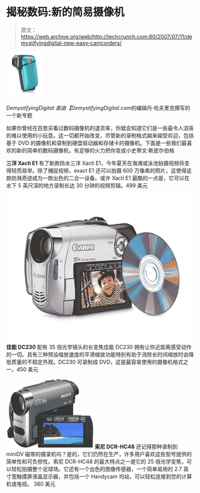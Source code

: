 # 揭秘数码:新的简易摄像机

> 原文：<https://web.archive.org/web/http://techcrunch.com:80/2007/07/11/demystifyingdigital-new-easy-camcorders/>

![sanyoxactie1.jpg](img/6b668d4e87f04b33eec817964c2f6cbe.png)

*DemystifyingDigital 是由【DemystifyingDigital.com*的编辑丹·哈夫里克撰写的一个新专题

如果你曾经在百思买看过数码摄像机的退货率，你就会知道它们是一些最令人沮丧的难以使用的小玩意。这一切都开始改变，尽管新的录制格式越来越受欢迎，包括基于 DVD 的摄像机和录制到硬盘驱动器和存储卡的摄像机。下面是一些我们最喜欢的新的简单的数码摄像机，有足够的火力把你变成小史蒂文·斯皮尔伯格

**三洋 Xacti E1**
有了新款防水三洋 Xacti E1，今年夏天在海滩或泳池拍摄视频将变得轻而易举。除了捕捉视频，exact E1 还可以拍摄 600 万像素的照片，这使得这款防溅奇迹成为一款出色的二合一设备。或许 Xacti E1 最酷的一点是，它可以在水下 5 英尺深的地方录制长达 30 分钟的视频剪辑。499 美元

![canondc230.jpg](img/45b38ea90c2bbcfcaa8b64e84b2c3afa.png)
**佳能 DC230**
配有 35 倍光学镜头的长变焦佳能 DC230 拥有让你近距离感受动作的一切。具有三种预设缩放速度的平滑缩放功能特别有助于消除长时间缩放时会降低质量的不稳定外观。DC230 可录制成 DVD，这是最容易使用的摄像机格式之一。450 美元

![sonydcrhc48.jpg](img/1e611960374334e4fab06d9a3c22c6a6.png)
**索尼 DCR-HC48**
还记得那种录制到 miniDV 磁带的摄录机吗？是的，它们仍然在生产，许多用户喜欢这些型号提供的简单性和可负担性。索尼 DCR-HC48 的最大特点之一是它的 25 倍光学变焦，可以轻松拍摄整个足球场。它还有一个出色的图像传感器，一个简单易用的 2.7 英寸宽触摸屏液晶显示器，并包括一个 Handycam 坞站，可以轻松连接到您的计算机或电视。
380 美元